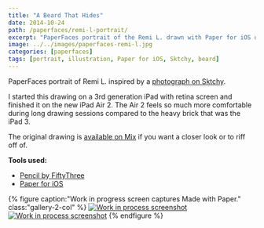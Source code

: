 ```yaml
---
title: "A Beard That Hides"
date: 2014-10-24
path: /paperfaces/remi-l-portrait/
excerpt: "PaperFaces portrait of the Remi L. drawn with Paper for iOS on an iPad."
image: ../../images/paperfaces-remi-l.jpg
categories: [paperfaces]
tags: [portrait, illustration, Paper for iOS, Sktchy, beard]
---
```


PaperFaces portrait of Remi L. inspired by a [photograph on Sktchy](https://sktchy.com/wIZBLC).

I started this drawing on a 3rd generation iPad with retina screen and finished it on the new iPad Air 2. The Air 2 feels so much more comfortable during long drawing sessions compared to the heavy brick that was the iPad 3.

The original drawing is [available on Mix](https://mix.fiftythree.com/11098-Michael-Rose/513427) if you want a closer look or to riff off of.

**Tools used:**

- [Pencil by FiftyThree](https://www.amazon.com/FiftyThree-Digital-Stylus-Pencil-iPhone/dp/B01JJBUYR4/ref=as_li_ss_tl?keywords=pencil+53&qid=1550586265&s=gateway&sr=8-3&linkCode=ll1&tag=mademist-20&linkId=0134793cb840affff60f2e45a7f64678&language=en_US)
- [Paper for iOS](https://paper.bywetransfer.com/)

{% figure caption:"Work in progress screen captures Made with Paper." class:"gallery-2-col" %}
[![Work in process screenshot](../../images/paperfaces-remi-l-process-1-600.jpg)](../../images/paperfaces-remi-l-process-1-lg.jpg) [![Work in process screenshot](../../images/paperfaces-remi-l-process-2-600.jpg)](../../images/paperfaces-remi-l-process-2-lg.jpg)
{% endfigure %}
